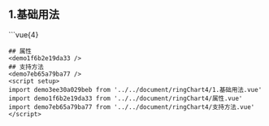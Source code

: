## 1.基础用法
<demo3ee30a029beb />
```vue{4}
<template>
    <ring-chart-4 ref="chartRef" v-bind="chartOption"></ring-chart-4>
</template>

<script setup>
import { ref, onMounted } from 'vue';

const chartRef = ref();

const seriesData = [
    { value: 1048, name: '正常' },
    { value: 735, name: '故障' },
    { value: 580, name: '告警' },
    { value: 484, name: '离线' }
];
// 组合配置项
const chartOption = {
    seriesData
};

onMounted(() => chartRef.value.renderChart());
</script>
<style lang="scss" scoped>
.zrx-chart {
    height: 664px;
    background-color: rgb(3, 43, 68);
}
</style>
```
## 属性
<demo1f6b2e19da33 />
## 支持方法
<demo7eb65a79ba77 />
<script setup>
import demo3ee30a029beb from '../../document/ringChart4/1.基础用法.vue'
import demo1f6b2e19da33 from '../../document/ringChart4/属性.vue'
import demo7eb65a79ba77 from '../../document/ringChart4/支持方法.vue'
</script>